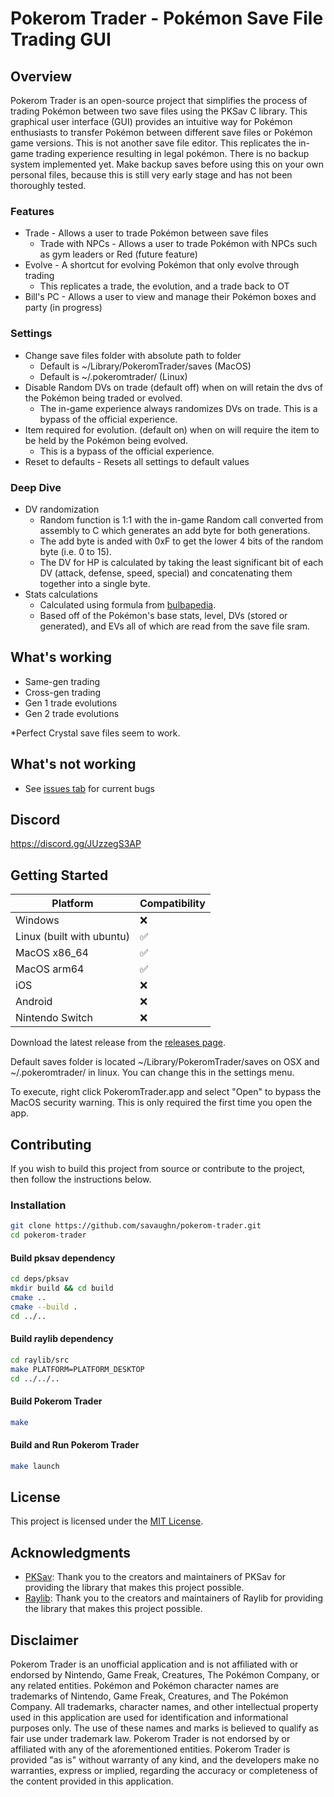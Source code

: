 # Pokerom Trader - Pokémon Save File Trading GUI

## Overview

Pokerom Trader is an open-source project that simplifies the process of trading Pokémon between two save files using the PKSav C library. This graphical user interface (GUI) provides an intuitive way for Pokémon enthusiasts to transfer Pokémon between different save files or Pokémon game versions. This is not another save file editor. This replicates the in-game trading experience resulting in legal pokémon.
There is no backup system implemented yet. Make backup saves before using this on your own personal files, because this is still very early stage and has not been thoroughly tested. 
### Features
- Trade - Allows a user to trade Pokémon between save files
  - Trade with NPCs - Allows a user to trade Pokémon with NPCs such as gym leaders or Red (future feature)
- Evolve - A shortcut for evolving Pokémon that only evolve through trading
  - This replicates a trade, the evolution, and a trade back to OT
- Bill's PC - Allows a user to view and manage their Pokémon boxes and party (in progress)

### Settings 
- Change save files folder with absolute path to folder
  - Default is ~/Library/PokeromTrader/saves (MacOS)
  - Default is ~/.pokeromtrader/ (Linux)
- Disable Random DVs on trade (default off) when on will retain the dvs of the Pokémon being traded or evolved.
  - The in-game experience always randomizes DVs on trade. This is a bypass of the official experience.
- Item required for evolution. (default on) when on will require the item to be held by the Pokémon being evolved.
  - This is a bypass of the official experience.
- Reset to defaults - Resets all settings to default values

### Deep Dive
- DV randomization
  - Random function is 1:1 with the in-game Random call converted from assembly to C which generates an add byte for both generations.
  - The add byte is anded with 0xF to get the lower 4 bits of the random byte (i.e. 0 to 15).
  - The DV for HP is calculated by taking the least significant bit of each DV (attack, defense, speed, special) and concatenating them together into a single byte.
- Stats calculations
  - Calculated using formula from [bulbapedia](https://bulbapedia.bulbagarden.net/wiki/Stats).
  - Based off of the Pokémon's base stats, level, DVs (stored or generated), and EVs all of which are read from the save file sram.

## What's working

- Same-gen trading
- Cross-gen trading
- Gen 1 trade evolutions
- Gen 2 trade evolutions

*Perfect Crystal save files seem to work.

## What's not working
- See [issues tab](https://github.com/savaughn/pokerom-trader/issues) for current bugs 

## Discord
https://discord.gg/JUzzegS3AP

## Getting Started

| Platform          | Compatibility   |
|-------------------|-----------------|
| Windows           | ❌ |
| Linux (built with ubuntu)             | ✅ |
| MacOS x86_64      | ✅  |
| MacOS arm64       | ✅  |
| iOS               | ❌  |
| Android           | ❌  |
| Nintendo Switch   | ❌  |


Download the latest release from the [releases page](https://github.com/savaughn/pokerom-trader/releases).

Default saves folder is located ~/Library/PokeromTrader/saves on OSX and ~/.pokeromtrader/ in linux. You can change this in the settings menu.

To execute, right click PokeromTrader.app and select "Open" to bypass the MacOS security warning. This is only required the first time you open the app.

## Contributing
If you wish to build this project from source or contribute to the project, then follow the instructions below.
### Installation

   ```bash
   git clone https://github.com/savaughn/pokerom-trader.git
   cd pokerom-trader
   ```

   #### Build pksav dependency

   ```bash
   cd deps/pksav
   mkdir build && cd build
   cmake ..
   cmake --build .
   cd ../..
   ```

   #### Build raylib dependency

   ```bash
   cd raylib/src
   make PLATFORM=PLATFORM_DESKTOP
   cd ../../..
   ```

   #### Build Pokerom Trader

   ```bash
   make
   ```

   #### Build and Run Pokerom Trader

   ```bash
   make launch
   ```

## License

This project is licensed under the [MIT License](LICENSE).

## Acknowledgments

- [PKSav](https://github.com/ncorgan/pksav): Thank you to the creators and maintainers of PKSav for providing the library that makes this project possible.
- [Raylib](www.github.com/raysan5/raylib): Thank you to the creators and maintainers of Raylib for providing the library that makes this project possible.

## Disclaimer
Pokerom Trader is an unofficial application and is not affiliated with or endorsed by Nintendo, Game Freak, Creatures, The Pokémon Company, or any related entities. Pokémon and Pokémon character names are trademarks of Nintendo, Game Freak, Creatures, and The Pokémon Company. All trademarks, character names, and other intellectual property used in this application are used for identification and informational purposes only. The use of these names and marks is believed to qualify as fair use under trademark law. Pokerom Trader is not endorsed by or affiliated with any of the aforementioned entities. Pokerom Trader is provided "as is" without warranty of any kind, and the developers make no warranties, express or implied, regarding the accuracy or completeness of the content provided in this application.

